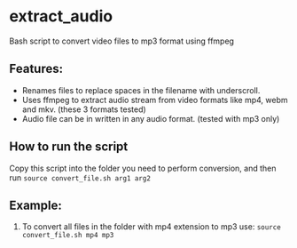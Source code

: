 # extract_audio
Bash script to convert video files to mp3 format using ffmpeg

## Features:
- Renames files to replace spaces in the filename with underscroll.
- Uses ffmpeg to extract audio stream from video formats like mp4, webm and mkv. (these 3 formats tested)
- Audio file can be in written in any audio format. (tested with mp3 only)

## How to run the script
Copy this script into the folder you need to perform conversion, and then run 
`source convert_file.sh arg1 arg2`

## Example:
1. To convert all files in the folder with mp4 extension to mp3 use:
   `source convert_file.sh mp4 mp3`
